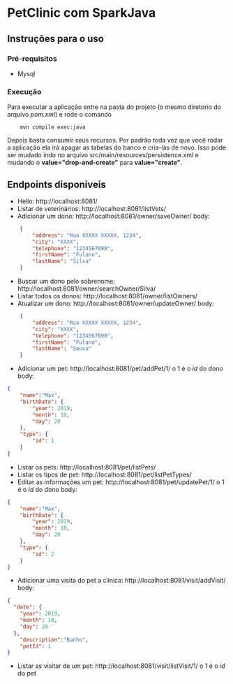 # PetClinic com SparkJava

## Instruções para o uso

### Pré-requisitos
- Mysql

### Execução
Para executar a aplicação entre na pasta do projeto (o mesmo diretorio do arquivo *pom.xml*) e rode o comando

```Terminal
    mvn compile exec:java
```
Depois basta consumir seus recursos. Por padrão toda vez que você rodar a aplicação ela irá apagar as tabelas do banco e cria-lás de novo. Isso pode ser mudado indo no arquivo src/main/resources/persistence.xml e mudando o **value="drop-and-create"** para **value="create"**.

## Endpoints disponiveis

- Hello: http://localhost:8081/
- Listar de veterinários: http://localhost:8081/listVets/
- Adicionar um dono: http://localhost:8081/owner/saveOwner/
body:
```JSON
    {
        "address": "Rua XXXXX XXXXX, 1234",
        "city": "XXXX",
        "telephone": "1234567890",
        "firstName": "Fulano",
        "lastName": "Silva"
    }
```
- Buscar um dono pelo sobrenome: http://localhost:8081/owner/searchOwner/Silva/
- Listar todos os donos: http://localhost:8081/owner/listOwners/
- Atualizar um dono: http://localhost:8081/owner/updateOwner/
body:
```JSON
    {
        "address": "Rua XXXXX XXXXX, 1234",
        "city": "XXXX",
        "telephone": "1234567890",
        "firstName": "Fulano",
        "lastName": "Sousa"
    }
```
- Adicionar um pet: http://localhost:8081/pet/addPet/1/
o 1 é o *id* do dono
body:
```JSON
{
	"name":"Max",
	"birthDate": {
		"year": 2019,
		"month": 10,
		"day": 20
	},
	"type": {
		"id": 1
	}
}
```
- Listar os pets: http://localhost:8081/pet/listPets/
- Listar os tipos de pet: http://localhost:8081/pet/listPetTypes/
- Editar as informações um pet: http://localhost:8081/pet/updatePet/1/
o 1 é o *id* do dono
body:
```JSON
{
	"name":"Max",
	"birthDate": {
		"year": 2019,
		"month": 10,
		"day": 20
	},
	"type": {
		"id": 2
	}
}
```
- Adicionar uma visita do pet a clinica: http://localhost:8081/visit/addVisit/
body:
```JSON
{
  "date": {
    "year": 2019,
    "month": 10,
    "day": 20
  },
	"description":"Banho",
	"petId": 1
}
```
- Listar as visitar de um pet: http://localhost:8081/visit/listVisit/1/
o 1 é o *id* do pet
